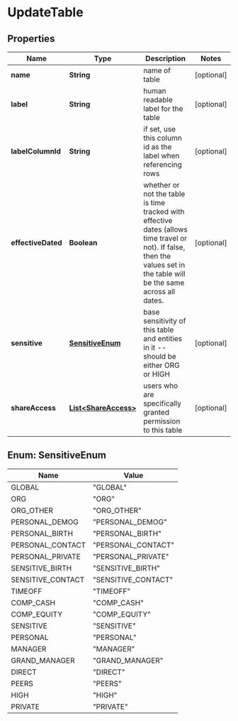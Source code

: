 

# UpdateTable


## Properties

| Name | Type | Description | Notes |
|------------ | ------------- | ------------- | -------------|
|**name** | **String** | name of table |  [optional] |
|**label** | **String** | human readable label for the table |  [optional] |
|**labelColumnId** | **String** | if set, use this column id as the label when referencing rows |  [optional] |
|**effectiveDated** | **Boolean** | whether or not the table is time tracked with effective dates (allows time travel or not). If false, then the values set in the table will be the same across all dates. |  [optional] |
|**sensitive** | [**SensitiveEnum**](#SensitiveEnum) | base sensitivity of this table and entities in it -- should be either ORG or HIGH |  [optional] |
|**shareAccess** | [**List&lt;ShareAccess&gt;**](ShareAccess.md) | users who are specifically granted permission to this table |  [optional] |



## Enum: SensitiveEnum

| Name | Value |
|---- | -----|
| GLOBAL | &quot;GLOBAL&quot; |
| ORG | &quot;ORG&quot; |
| ORG_OTHER | &quot;ORG_OTHER&quot; |
| PERSONAL_DEMOG | &quot;PERSONAL_DEMOG&quot; |
| PERSONAL_BIRTH | &quot;PERSONAL_BIRTH&quot; |
| PERSONAL_CONTACT | &quot;PERSONAL_CONTACT&quot; |
| PERSONAL_PRIVATE | &quot;PERSONAL_PRIVATE&quot; |
| SENSITIVE_BIRTH | &quot;SENSITIVE_BIRTH&quot; |
| SENSITIVE_CONTACT | &quot;SENSITIVE_CONTACT&quot; |
| TIMEOFF | &quot;TIMEOFF&quot; |
| COMP_CASH | &quot;COMP_CASH&quot; |
| COMP_EQUITY | &quot;COMP_EQUITY&quot; |
| SENSITIVE | &quot;SENSITIVE&quot; |
| PERSONAL | &quot;PERSONAL&quot; |
| MANAGER | &quot;MANAGER&quot; |
| GRAND_MANAGER | &quot;GRAND_MANAGER&quot; |
| DIRECT | &quot;DIRECT&quot; |
| PEERS | &quot;PEERS&quot; |
| HIGH | &quot;HIGH&quot; |
| PRIVATE | &quot;PRIVATE&quot; |




